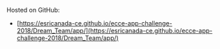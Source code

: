 Hosted on GitHub:

- [https://esricanada-ce.github.io/ecce-app-challenge-2018/Dream_Team/app/](https://esricanada-ce.github.io/ecce-app-challenge-2018/Dream_Team/app/)